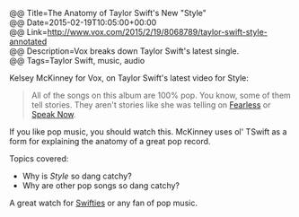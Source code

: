 @@ Title=The Anatomy of Taylor Swift's New "Style"  
@@ Date=2015-02-19T10:05:00+00:00  
@@ Link=http://www.vox.com/2015/2/19/8068789/taylor-swift-style-annotated  
@@ Description=Vox breaks down Taylor Swift's latest single.  
@@ Tags=Taylor Swift, music, audio  

Kelsey McKinney for Vox, on Taylor Swift's latest video for Style:
>All of the songs on this album are 100% pop. You know, some of them tell stories. They aren't stories like she was telling on [Fearless][wikipedia] or [Speak Now][wikipedia 2]. 

If you like pop music, you should watch this. McKinney uses ol' TSwift as a form for explaining the anatomy of a great pop record. 

Topics covered:

* Why is *Style* so dang catchy?
* Why are other pop songs so dang catchy?

A great watch for [Swifties][urbandictionary] or any fan of pop music.

[urbandictionary]: http://www.urbandictionary.com/define.php?term=swiftie
[wikipedia]: https://en.wikipedia.org/wiki/Fearless_(Taylor_Swift_album)
[wikipedia 2]: https://en.wikipedia.org/wiki/Speak_Now
